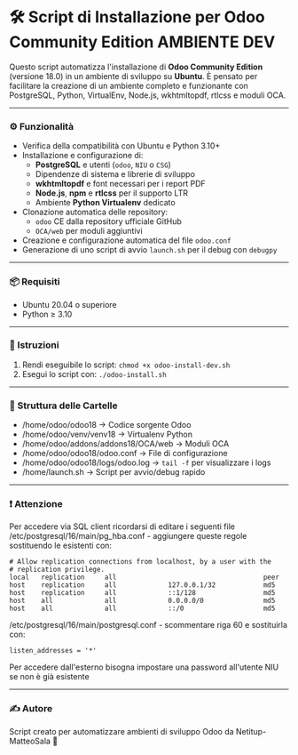 # 🛠️ Script di Installazione per Odoo Community Edition AMBIENTE DEV

Questo script automatizza l'installazione di **Odoo Community Edition** (versione 18.0) in un ambiente di sviluppo su **Ubuntu**. È pensato per facilitare la creazione di un ambiente completo e funzionante con PostgreSQL, Python, VirtualEnv, Node.js, wkhtmltopdf, rtlcss e moduli OCA.

---

### ⚙️ Funzionalità

- Verifica della compatibilità con Ubuntu e Python 3.10+
- Installazione e configurazione di:
  - **PostgreSQL** e utenti (`odoo`, `NIU` o `CSG`)
  - Dipendenze di sistema e librerie di sviluppo
  - **wkhtmltopdf** e font necessari per i report PDF
  - **Node.js**, **npm** e **rtlcss** per il supporto LTR
  - Ambiente **Python Virtualenv** dedicato
- Clonazione automatica delle repository:
  - `odoo` CE dalla repository ufficiale GitHub
  - `OCA/web` per moduli aggiuntivi
- Creazione e configurazione automatica del file `odoo.conf`
- Generazione di uno script di avvio `launch.sh` per il debug con `debugpy`

---

### 📦 Requisiti

- Ubuntu 20.04 o superiore
- Python ≥ 3.10

---

### 🚀 Istruzioni

1. Rendi eseguibile lo script:
   ```chmod +x odoo-install-dev.sh```
2. Esegui lo script con:
   ```./odoo-install.sh```

---

### 📁 Struttura delle Cartelle

- /home/odoo/odoo18 → Codice sorgente Odoo
- /home/odoo/venv/venv18 → Virtualenv Python
- /home/odoo/addons/addons18/OCA/web → Moduli OCA
- /home/odoo/odoo18/odoo.conf → File di configurazione
- /home/odoo/odoo18/logs/odoo.log → ```tail -f```  per visualizzare i logs
- /home/launch.sh → Script per avvio/debug rapido

---

### ❗ Attenzione

Per accedere via SQL client ricordarsi di editare i seguenti file 
/etc/postgresql/16/main/pg_hba.conf - aggiungere queste regole sostituendo le esistenti con:
```
# Allow replication connections from localhost, by a user with the
# replication privilege.
local   replication     all                                     peer
host    replication     all             127.0.0.1/32            md5
host    replication     all             ::1/128                 md5
host    all             all             0.0.0.0/0               md5
host    all             all             ::/0                    md5
```

/etc/postgresql/16/main/postgresql.conf - scommentare riga 60 e sostituirla con:
```
listen_addresses = '*' 
```

Per accedere dall'esterno bisogna impostare una password all'utente NIU se non è già esistente

---

### ✍️ Autore

Script creato per automatizzare ambienti di sviluppo Odoo da Netitup-MatteoSala 🚀